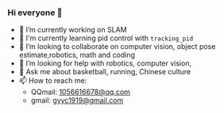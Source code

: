 ### Hi everyone 👋


- 🔭 I’m currently working on SLAM
- 🌱 I'm currently learning pid control with `tracking_pid`
- 👯 I’m looking to collaborate on computer vision, object pose estimate,robotics, math and coding
- 🤔 I’m looking for help with robotics, computer vision, 
- 💬 Ask me about basketball, running, Chinese culture
- 📫 How to reach me: 
  - QQmail: 1056616678@qq.com
  - gmail: gyyc1919@gmail.com

<!--
**gyyc233/gyyc233** is a ✨ _special_ ✨ repository because its `README.md` (this file) appears on your GitHub profile.

Here are some ideas to get you started:

- 🔭 I’m currently working on ...
- 🌱 I’m currently learning ...
- 👯 I’m looking to collaborate on ...
- 🤔 I’m looking for help with ...
- 💬 Ask me about ...
- 📫 How to reach me: ...
- 😄 Pronouns: ...
- ⚡ Fun fact: ...
-->
